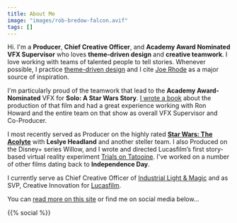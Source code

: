 ```yaml
---
title: About Me
image: "images/rob-bredow-falcon.avif"
tags: []
---
```


Hi. I'm a **Producer**, **Chief Creative Officer**, and **Academy Award Nominated VFX Supervisor** who loves **theme-driven design** and **creative teamwork**. I love working with teams of talented people to tell stories. Whenever possible, I practice [theme-driven design](/2018/08/on-creativity-theme-driven-design/) and I cite [Joe Rhode](https://www.instagram.com/joerohde/?hl=en) as a major source of inspiration.

I'm particularly proud of the teamwork that lead to the **Academy Award-Nominated** VFX for **Solo: A Star Wars Story**. [I wrote a book](/2019/04/making-solo-a-star-wars-story/) about the production of that film and had a great experience working with Ron Howard and the entire team on that show as overall VFX Supervisor and Co-Producer. 

I most recently served as Producer on the highly rated [**Star Wars: The Acolyte**](/2024/06/the-acolyte-s1-first-reviews/) with **Leslye Headland** and another steller team. I also Produced on the Disney+ series Willow, and I wrote and directed Lucasfilm’s first story-based virtual reality experiment [Trials on Tatooine](/2016/03/trials-on-tatooine/). I've worked on a number of other films dating back to **Independence Day**.

I currently serve as Chief Creative Officer of [Industrial Light & Magic](https://ilm.com/) and as SVP, Creative Innovation for [Lucasfilm](https://lucasfilm.com/).

You can [read more on this site](/) or find me on social media below...

{{% social %}}